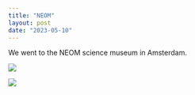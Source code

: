 ```yaml
---
title: "NEOM"
layout: post
date: "2023-05-10"
---
```


We went to the NEOM science museum in Amsterdam.

![](/assets/images/2023/20230329_151219-1024x461.jpg)

![](/assets/images/2023/20230329_154914-461x1024.jpg)
